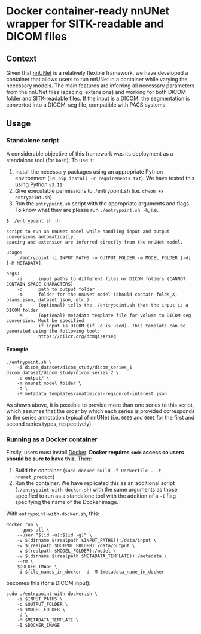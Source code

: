 # Docker container-ready nnUNet wrapper for SITK-readable and DICOM files

## Context

Given that [nnUNet](https://github.com/MIC-DKFZ/nnUNet) is a relatively flexible framework, we have developed a container that allows users to run nnUNet in a container while varying the necessary models. The main features are inferring all necessary parameters from the nnUNet files (spacing, extensions) and working for both DICOM folder and SITK-readable files. If the input is a DICOM, the segmentation is converted into a DICOM-seg file, compatible with PACS systems.

## Usage 

### Standalone script

A considerable objective of this framework was its deployment as a standalone tool (for `bash`). To use it:

1. Install the necessary packages using an appropriate Python environment (i.e. `pip install -r requirements.txt`). We have tested this using Python `v3.11`
2. Give executable permissions to ./entrypoint.sh (i.e. `chwon +x entrypoint.sh`)
3. Run the `entrypoint.sh` script with the appropriate arguments and flags. To know what they are please run `./entrypoint.sh -h`, i.e.

```bash
$ ./entrypoint.sh -h
```

```
script to run an nnUNet model while handling input and output conversions automatically.
spacing and extension are inferred directly from the nnUNet model.

usage:
    ./entrypoint -i INPUT_PATHS -o OUTPUT_FOLDER -m MODEL_FOLDER [-d] [-M METADATA]

args:
    -i      input paths to different files or DICOM folders (CANNOT CONTAIN SPACE CHARACTERS)
    -o      path to output folder
    -m      folder for the nnUNet model (should contain folds_X, plans.json, dataset.json, etc.)
    -d      (optional) tells the ./entrypoint.sh that the input is a DICOM folder
    -M      (optional) metadata template file for volume to DICOM-seg conversion. Must be specified
            if input is DICOM (if -d is used). This template can be generated using the following tool:
            https://qiicr.org/dcmqi/#/seg

```

#### Example

```
./entrypoint.sh \
    -i dicom_dataset/dicom_study/dicom_series_1 dicom_dataset/dicom_study/dicom_series_2 \
    -o output/ \
    -m nnunet_model_folder \
    -d \
    -M metadata_templates/anatomical-region-of-interest.json
```

As shown above, it is possible to provide more than one series to this script, which assumes that the order by which each series is provided corresponds to the series annotation typical of nnUNet (i.e. `0000` and `0001` for the first and second series types, respectively).

### Running as a Docker container

Firstly, users must install [Docker](https://www.docker.com/). **Docker requires `sudo` access so users should be sure to have this**. Then:

1. Build the container (`sudo docker build -f Dockerfile . -t nnunet_predict`)
2. Run the container. We have replicated this as an additional script (`./entrypoint-with-docker.sh`) with the same arguments as those specified to run as a standalone tool with the addition of a `-I` flag specifying the name of the Docker image.

With `entrypoint-with-docker.sh`, this:

```
docker run \
    --gpus all \
    --user "$(id -u):$(id -g)" \
    -v $(dirname $(realpath $INPUT_PATHS)):/data/input \
    -v $(realpath $OUTPUT_FOLDER):/data/output \
    -v $(realpath $MODEL_FOLDER):/model \
    -v $(dirname $(realpath $METADATA_TEMPLATE)):/metadata \
    --rm \
    $DOCKER_IMAGE \
    -i $file_names_in_docker -d -M $metadata_name_in_docker
```

becomes this (for a DICOM input):

```
sudo ./entrypoint-with-docker.sh \
    -i $INPUT_PATHS \
    -o $OUTPUT_FOLDER \
    -m $MODEL_FOLDER \
    -d \
    -M $METADATA_TEMPLATE \
    -I $DOCKER_IMAGE
```

